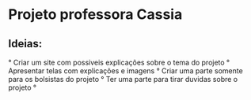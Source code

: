 # Projeto professora Cassia

## Ideias:
° Criar um site com possiveis explicações sobre o tema do projeto
° Apresentar telas com explicações e imagens
° Criar uma parte somente para os bolsistas do projeto
° Ter uma parte para tirar duvidas sobre o projeto
° 
